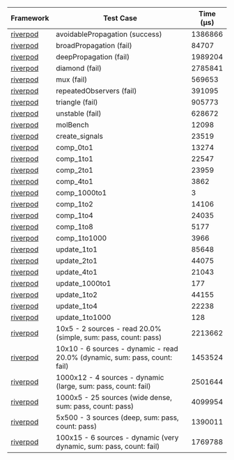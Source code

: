 | Framework | Test Case | Time (μs) |
| --- | --- | --- |
| [riverpod](https://github.com/rrousselGit/riverpod) | avoidablePropagation (success) | 1386866 |
| [riverpod](https://github.com/rrousselGit/riverpod) | broadPropagation (fail) | 84707 |
| [riverpod](https://github.com/rrousselGit/riverpod) | deepPropagation (fail) | 1989204 |
| [riverpod](https://github.com/rrousselGit/riverpod) | diamond (fail) | 2785841 |
| [riverpod](https://github.com/rrousselGit/riverpod) | mux (fail) | 569653 |
| [riverpod](https://github.com/rrousselGit/riverpod) | repeatedObservers (fail) | 391095 |
| [riverpod](https://github.com/rrousselGit/riverpod) | triangle (fail) | 905773 |
| [riverpod](https://github.com/rrousselGit/riverpod) | unstable (fail) | 628672 |
| [riverpod](https://github.com/rrousselGit/riverpod) | molBench | 12098 |
| [riverpod](https://github.com/rrousselGit/riverpod) | create_signals | 23519 |
| [riverpod](https://github.com/rrousselGit/riverpod) | comp_0to1 | 13274 |
| [riverpod](https://github.com/rrousselGit/riverpod) | comp_1to1 | 22547 |
| [riverpod](https://github.com/rrousselGit/riverpod) | comp_2to1 | 23959 |
| [riverpod](https://github.com/rrousselGit/riverpod) | comp_4to1 | 3862 |
| [riverpod](https://github.com/rrousselGit/riverpod) | comp_1000to1 | 3 |
| [riverpod](https://github.com/rrousselGit/riverpod) | comp_1to2 | 14106 |
| [riverpod](https://github.com/rrousselGit/riverpod) | comp_1to4 | 24035 |
| [riverpod](https://github.com/rrousselGit/riverpod) | comp_1to8 | 5177 |
| [riverpod](https://github.com/rrousselGit/riverpod) | comp_1to1000 | 3966 |
| [riverpod](https://github.com/rrousselGit/riverpod) | update_1to1 | 85648 |
| [riverpod](https://github.com/rrousselGit/riverpod) | update_2to1 | 44075 |
| [riverpod](https://github.com/rrousselGit/riverpod) | update_4to1 | 21043 |
| [riverpod](https://github.com/rrousselGit/riverpod) | update_1000to1 | 177 |
| [riverpod](https://github.com/rrousselGit/riverpod) | update_1to2 | 44155 |
| [riverpod](https://github.com/rrousselGit/riverpod) | update_1to4 | 22238 |
| [riverpod](https://github.com/rrousselGit/riverpod) | update_1to1000 | 128 |
| [riverpod](https://github.com/rrousselGit/riverpod) | 10x5 - 2 sources - read 20.0% (simple, sum: pass, count: pass) | 2213662 |
| [riverpod](https://github.com/rrousselGit/riverpod) | 10x10 - 6 sources - dynamic - read 20.0% (dynamic, sum: pass, count: fail) | 1453524 |
| [riverpod](https://github.com/rrousselGit/riverpod) | 1000x12 - 4 sources - dynamic (large, sum: pass, count: fail) | 2501644 |
| [riverpod](https://github.com/rrousselGit/riverpod) | 1000x5 - 25 sources (wide dense, sum: pass, count: pass) | 4099954 |
| [riverpod](https://github.com/rrousselGit/riverpod) | 5x500 - 3 sources (deep, sum: pass, count: pass) | 1390011 |
| [riverpod](https://github.com/rrousselGit/riverpod) | 100x15 - 6 sources - dynamic (very dynamic, sum: pass, count: fail) | 1769788 |
